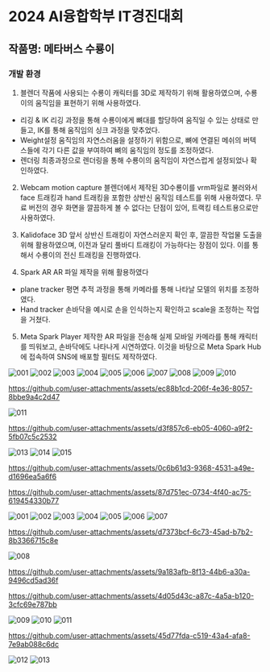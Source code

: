 2024 AI융합학부 IT경진대회
===
작품명: 메타버스 수룡이
---

### 개발 환경
1.	블렌더
작품에 사용되는 수룡이 캐릭터를 3D로 제작하기 위해 활용하였으며, 수룡이의 움직임을 표현하기 위해 사용하였다.
*	리깅 & IK
리깅 과정을 통해 수룡이에게 뼈대를 할당하여 움직일 수 있는 상태로 만들고, IK를 통해 움직임의 싱크 과정을 맞추었다.
*	Weight설정
움직임의 자연스러움을 설정하기 위함으로, 뼈에 연결된 메쉬의 버텍스들에 각기 다른 값을 부여하여 뼈의 움직임의 정도를 조정하였다.
*	렌더링
최종과정으로 렌더링을 통해 수룡이의 움직임이 자연스럽게 설정되었나 확인하였다.


2.	Webcam motion capture
블렌더에서 제작된 3D수룡이를 vrm파일로 불러와서 face 트래킹과 hand 트래킹을 포함한 상반신 움직임 테스트를 위해 사용하였다. 무료 버전의 경우 화면을 깔끔하게 볼 수 없다는 단점이 있어, 트랙킹 테스트용으로만 사용하였다.


3.	Kalidoface 3D
앞서 상반신 트래킹이 자연스러운지 확인 후, 깔끔한 작업물 도출을 위해 활용하였으며, 이전과 달리 풀바디 트래킹이 가능하다는 장점이 있다.
이를 통해서 수룡이의 전신 트래킹을 진행하였다.


4.	Spark AR
AR 파일 제작을 위해 활용하였다
*	plane tracker
평면 추적 과정을 통해 카메라를 통해 나타날 모델의 위치를 조정하였다.
*	Hand tracker
손바닥을 예시로 손을 인식하는지 확인하고 scale을 조정하는 작업을 거쳤다.

5.	Meta Spark Player
제작한 AR 파일을 전송해 실제 모바일 카메라를 통해 캐릭터를 띄워보고, 손바닥에도 나타나게 시연하였다. 이것을 바탕으로 Meta Spark Hub에 접속하여 SNS에 배포할 필터도 제작하였다.

![001](https://github.com/user-attachments/assets/8873ad25-57e4-45f9-a29e-517d599b2a90)
![002](https://github.com/user-attachments/assets/7accf4fd-da02-4c29-b203-437d1368259d)
![003](https://github.com/user-attachments/assets/e613e771-5845-4cfc-8111-1d51444df588)
![004](https://github.com/user-attachments/assets/37897740-58a1-4254-a749-b582a6b8becc)
![005](https://github.com/user-attachments/assets/678f3cca-e7bd-4aa9-b6ee-b0e95538709f)
![006](https://github.com/user-attachments/assets/17a7cb68-410b-47a7-8ab4-c26853cd7365)
![007](https://github.com/user-attachments/assets/2db55da2-8467-4321-8755-4974e1c9c086)
![008](https://github.com/user-attachments/assets/a87edbd4-21e8-4a2a-a86b-5629dc4fed8a)
![009](https://github.com/user-attachments/assets/4e33bf38-6f50-4a62-9a8f-0616f5d8528a)
![010](https://github.com/user-attachments/assets/68857b61-f8bb-41c8-af96-b85d1ba64d4d)



https://github.com/user-attachments/assets/ec88b1cd-206f-4e36-8057-8bbe9a4c2d47

![011](https://github.com/user-attachments/assets/b923e287-2f23-4a18-acc9-567f869d3258)




https://github.com/user-attachments/assets/d3f857c6-eb05-4060-a9f2-5fb07c5c2532






![013](https://github.com/user-attachments/assets/549f64bf-9e68-47fe-9799-537b7dfa0d81)
![014](https://github.com/user-attachments/assets/b2dbaa99-8521-4a82-86ca-bc1d2aac6002)
![015](https://github.com/user-attachments/assets/e729e56c-a2a1-4843-b4d9-80989f7f0e75)


https://github.com/user-attachments/assets/0c6b61d3-9368-4531-a49e-d1696ea5a6f6




https://github.com/user-attachments/assets/87d751ec-0734-4f40-ac75-619454330b77


![001](https://github.com/user-attachments/assets/e8fc1d4a-8503-4969-beaa-cc4b485ec087)
![002](https://github.com/user-attachments/assets/ab61a3f6-c47d-4d4c-9f01-315555fc9749)
![003](https://github.com/user-attachments/assets/306c4834-2718-4b3b-86ac-6c462f95071e)
![004](https://github.com/user-attachments/assets/b9fb1b86-e37d-48b3-aa8a-601002463f8f)
![005](https://github.com/user-attachments/assets/63453084-b5b2-45e5-8d53-074c26dc680e)
![006](https://github.com/user-attachments/assets/7352cb96-72f5-4da1-a10c-3bae5730abeb)
![007](https://github.com/user-attachments/assets/55187ae6-8c6a-4776-9b9e-0c0f51b31ac9)

https://github.com/user-attachments/assets/d7373bcf-6c73-45ad-b7b2-8b3366715c8e


![008](https://github.com/user-attachments/assets/953e0411-ec36-4148-a2ba-9b5808a3a632)



https://github.com/user-attachments/assets/9a183afb-8f13-44b6-a30a-9496cd5ad36f


https://github.com/user-attachments/assets/4d05d43c-a87c-4a5a-b120-3cfc69e787bb


![009](https://github.com/user-attachments/assets/a22414d0-4d94-43db-aa2a-cd1a9ab01fbb)
![010](https://github.com/user-attachments/assets/f62c7acd-4a02-49f2-977e-449d16e92ab0)
![011](https://github.com/user-attachments/assets/2ec57a4c-ed47-4fd7-8c24-fc22a35acd0b)


https://github.com/user-attachments/assets/45d77fda-c519-43a4-afa8-7e9ab088c6dc


![012](https://github.com/user-attachments/assets/d7c3deaa-70dd-4c88-95da-b38dfee51447)
![013](https://github.com/user-attachments/assets/21dac1a8-9675-4966-aeab-d918ea003ef9)

























